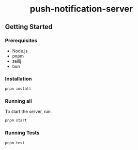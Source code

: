 <h1 align="center">
  push-notification-server
</h1>


## Getting Started

### Prerequisites

- Node.js
- pnpm
- zellij
- bun

### Installation

```bash
pnpm install
```

### Running all

To start the server, run:
```bash
pnpm start
```

### Running Tests

```bash
pnpm test
```
